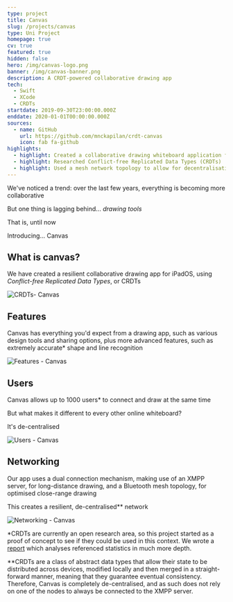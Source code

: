 ```yaml
---
type: project
title: Canvas
slug: /projects/canvas
type: Uni Project
homepage: true
cv: true
featured: true
hidden: false
hero: /img/canvas-logo.png
banner: /img/canvas-banner.png
description: A CRDT-powered collaborative drawing app
tech:
  - Swift
  - XCode
  - CRDTs
startdate: 2019-09-30T23:00:00.000Z
enddate: 2020-01-01T00:00:00.000Z
sources:
  - name: GitHub
    url: https://github.com/mnckapilan/crdt-canvas
    icon: fab fa-github
highlights:
  - highlight: Created a collaborative drawing whiteboard application for iOS
  - highlight: Researched Conflict-free Replicated Data Types (CRDTs)
  - highlight: Used a mesh network topology to allow for decentralisation
---
```


<div class="intro">

We've noticed a trend: over the last few years, everything is becoming more collaborative

But one thing is lagging behind... _drawing tools_

That is, until now

Introducing... <span class="highlight">Canvas</span>

</div>

<div class="row">
  <div class="left">

## What is canvas?

We have created a resilient collaborative drawing app for iPadOS, using _Conflict-free Replicated Data Types_, or <span class="highlight">CRDTs</span>

  </div>
  <div class="right">

![CRDTs- Canvas](/img/canvas-1.png "CRDTs- Canvas")

  </div>
</div>
<div class="row">
  <div class="left">

## Features

Canvas has everything you'd expect from a drawing app, such as various design tools and sharing options, plus more advanced features, such as extremely accurate\* <span class="highlight">shape and line recognition</span>

  </div>
  <div class="right">

![Features - Canvas](/img/canvas-2.png "Features - Canvas")

  </div>
</div>
<div class="row">
  <div class="left">

## Users

Canvas allows up to <span class="highlight">1000 users</span>\* to connect and draw at the same time

But what makes it different to every other online whiteboard?

It's <span class="highlight">de-centralised</span>

  </div>
  <div class="right">

![Users - Canvas](/img/canvas-3.png "Users - Canvas")

  </div>
</div>
<div class="row">
  <div class="left">

## Networking

Our app uses a dual connection mechanism, making use of an <span class="highlight">XMPP</span> server, for long-distance drawing, and a <span class="highlight">Bluetooth</span> mesh topology, for optimised close-range drawing

This creates a <span class="highlight">resilient, de-centralised\*\* network</span>

  </div>
  <div class="right">

![Networking - Canvas](/img/canvas-4.png "Networking - Canvas")

  </div>
</div>

<div class="footnote">

\*CRDTs are currently an open research area, so this project started as a proof of concept to see if they could be used in this context. We wrote a [report](/files/canvas-report.pdf) which analyses referenced statistics in much more depth.

\*\*CRDTs are a class of abstract data types that allow their state to be distributed across devices, modified locally and then merged in a straight-forward manner, meaning that they guarantee eventual consistency. Therefore, Canvas is completely de-centralised, and as such does not rely on one of the nodes to always be connected to the XMPP server.

</div>
